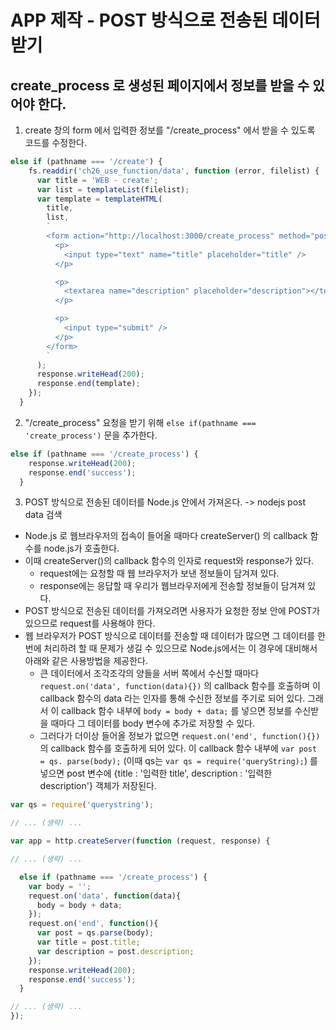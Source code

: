 # APP 제작 - POST 방식으로 전송된 데이터 받기

## create_process 로 생성된 페이지에서 정보를 받을 수 있어야 한다.

1. create 창의 form 에서 입력한 정보를 "/create_process" 에서 받을 수 있도록 코드를 수정한다.

```javascript
else if (pathname === '/create') {
    fs.readdir('ch26_use_function/data', function (error, filelist) {
      var title = 'WEB - create';
      var list = templateList(filelist);
      var template = templateHTML(
        title,
        list,
        `
        <form action="http://localhost:3000/create_process" method="post">
          <p>
            <input type="text" name="title" placeholder="title" />
          </p>

          <p>
            <textarea name="description" placeholder="description"></textarea>
          </p>

          <p>
            <input type="submit" />
          </p>
        </form>
        `
      );
      response.writeHead(200);
      response.end(template);
    });
  }
```

2. "/create_process" 요청을 받기 위해 `else if(pathname === 'create_process')` 문을 추가한다.

```javascript
else if (pathname === '/create_process') {
    response.writeHead(200);
    response.end('success');
  }
```

3. POST 방식으로 전송된 데이터를 Node.js 안에서 가져온다. -> nodejs post data 검색

- Node.js 로 웹브라우저의 접속이 들어올 때마다 createServer() 의 callback 함수를 node.js가 호출한다.
- 이때 createServer()의 callback 함수의 인자로 request와 response가 있다.
  - request에는 요청할 때 웹 브라우저가 보낸 정보들이 담겨져 있다.
  - response에는 응답할 때 우리가 웹브라우저에게 전송할 정보들이 담겨져 있다.
- POST 방식으로 전송된 데이터를 가져오려면 사용자가 요청한 정보 안에 POST가 있으므로 request를 사용해야 한다.
- 웹 브라우저가 POST 방식으로 데이터를 전송할 때 데이터가 많으면 그 데이터를 한번에 처리하려 할 때 문제가 생길 수 있으므로 Node.js에서는 이 경우에 대비해서 아래와 같은 사용방법을 제공한다.
  - 큰 데이터에서 조각조각의 양들을 서버 쪽에서 수신할 때마다 `request.on('data', function(data){})` 의 callback 함수를 호출하며 이 callback 함수의 data 라는 인자를 통해 수신한 정보를 주기로 되어 있다. 그래서 이 callback 함수 내부에 `body = body + data;` 를 넣으면 정보를 수신받을 때마다 그 데이터를 body 변수에 추가로 저장할 수 있다.
  - 그러다가 더이상 들어올 정보가 없으면 `request.on('end', function(){})` 의 callback 함수를 호출하게 되어 있다. 이 callback 함수 내부에 `var post = qs. parse(body);` (이때 qs는 `var qs = require('queryString);`) 를 넣으면 post 변수에 {title : '입력한 title', description : '입력한 description'} 객체가 저장된다.

```javascript
var qs = require('querystring');

// ... (생략) ...

var app = http.createServer(function (request, response) {

// ... (생략) ...

  else if (pathname === '/create_process') {
    var body = '';
    request.on('data', function(data){
      body = body + data;
    });
    request.on('end', function(){
      var post = qs.parse(body);
      var title = post.title;
      var description = post.description;
    });
    response.writeHead(200);
    response.end('success');
  }

// ... (생략) ...
});
```
